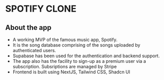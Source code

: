 # SPOTIFY CLONE

## About the app
- A working MVP of the famous music app, Spotify.
- It is the song database comprising of the songs uploaded by authenticated users.
- Supabase has been used for the authentication and backend support.
- The app also has the facility to sign-up as a premium user via a subscription. Subsriptions are managed by Stripe
- Frontend is built using NextJS, Tailwind CSS, Shadcn UI
